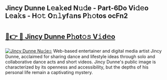## Jincy Dunne L𝚎a𝚔ed N𝚞𝚍e - Part-6Do Vi𝚍𝚎o L𝚎a𝚔s - H𝚘𝚝 O𝚗𝚕yf𝚊ns P𝚑𝚘tos ocFn2

# <h2><a href="http://kf1h5go.oniu.top/?m=Jincy+Dunne">🔗👉 🔴 Jincy Dunne P𝚑ot𝚘𝚜 V𝚒d𝚎o</a></h2>

[![Jincy Dunne Nu𝚍e𝚜](https://i.imgur.com/0qMVB7G.gif)](http://kf1h5go.oniu.top/?m=Jincy+Dunne)
Web-based entertainer and digital media artist Jincy Dunne, acclaimed for sharing dance and lifestyle ideas through solo and collaborative dance acts and short videos. Jincy Dunne's public image is characterized by its openness and accessibility, but the depths of his personal life remain a captivating mystery.  
